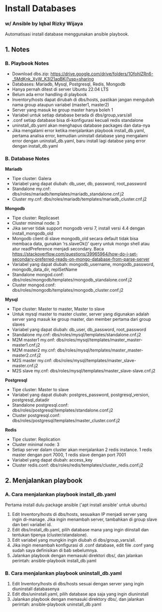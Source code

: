 # Install Databases
### w/ Ansible by Iqbal Rizky Wijaya

Automatisasi install database menggunakan ansible playbook.
## 1. Notes
### B. Playbook Notes
- Download dbs.zip: https://drive.google.com/drive/folders/1OfohIZRn6-_5MdKnk_XyW_K3I21aqBKi?usp=sharing 
- Databases: Mariadb, Mysql, Postgresql, Redis, Mongodb
- Hanya pernah ditest di server Ubuntu 22.04 LTS
- Belum ada error handling di playbook
- Inventory/hosts dapat dirubah di dbs/hosts, pastikan jangan mengubah nama group ataupun variabel (master1, master2)
- Server yang masuk ke group master hanya boleh 1
- Variabel untuk setiap database berada di dbs/group_vars/all
- .conf setiap database bisa di-konfigurasi kecuali redis standalone
- uninstall_db.yaml akan menghapus database packages dan data-nya
- Jika mengalami error ketika menjalankan playbook install_db.yaml, pertama analisa error, kemudian uninstall database yang mengalami error dengan uninstall_db.yaml, baru install lagi databse yang error dengan install_db.yaml
### B. Database Notes
**Mariadb**
- Tipe cluster: Galera
- Variabel yang dapat diubah: db_user, db, password, root_password
- Standalone my.cnf: dbs/roles/mariadb/templates/mariadb_standalone.cnf.j2
- Cluster my.cnf: dbs/roles/mariadb/templates/mariadb_cluster.cnf.j2

**Mongodb**
- Tipe cluster: Replicaset
- Cluster minimal node: 3
- Jika server tidak support mongodb versi 7, install versi 4.4 dengan install_mongodb_old
- Mongodb client di slave mongodb_old secara default tidak bisa membaca data, gunakan ‘rs.slaveOk()’ query untuk mongo shell atau atur readPreference menjadi secondary. Baca https://stackoverflow.com/questions/39965964/how-do-i-set-secondary-preferred-reads-on-mongo-database-from-parse-server 
- Variabel yang dapat diubah: mongodb_username, mongodb_password, mongodb_data_dir, replSetName
- Standalone mongod.conf: dbs/roles/mongodb/templates/mongodb_standalone.conf.j2
- Cluster mongod.conf: dbs/roles/mongodb/templates/mongodb_cluster.conf.j2

**Mysql**
- Tipe cluster: Master to master, Master to slave
- Untuk mysql master to master cluster, server yang digunakan adalah server yang masuk ke group master, dan member pertama dari group slaves
- Variabel yang dapat diubah: db_user, db_password, root_password
- Standalone my.cnf: dbs/roles/mysql/templates/standalone.cnf.j2
- M2M master1 my.onf: dbs/roles/mysql/templates/master_master-master1.cnf.j2
- M2M master2 my.cnf: dbs/roles/mysql/templates/master_master-master2.cnf.j2
- M2S master my.cnf: dbs/roles/mysql/templates/master_slave-master.cnf.j2
- M2S slave my.cnf: dbs/roles/mysql/templates/master_slave-slave.cnf.j2

**Postgresql**
- Tipe cluster: Master to slave
- Variabel yang dapat diubah: postgres_password, postgresql_version, postgresql_datadir
- Standalone postgresql.conf: dbs/roles/postgresql/templates/standalone.conf.j2
- Cluster postgresql.conf: dbs/roles/postgresql/templates/master_cluster.conf.j2

**Redis**
- Tipe cluster: Replication
- Cluster minimal node: 3
- Setiap server dalam cluster akan menjalankan 2 redis instance. 1 redis master dengan port 7000, 1 redis slave dengan port 7001
- Variabel yang dapat diubah: access_key
- Cluster redis.conf: dbs/roles/redis/templates/cluster_redis.conf.j2
## 2. Menjalankan playbook
### A. Cara menjalankan playbook install_db.yaml
Pertama install dulu package ansible ('apt install ansible' untuk ubuntu)
1. Edit Inventory/hosts di dbs/hosts, sesuaikan IP menjadi server yang ingin di-manage. Jika ingin menambah server, tambahkan di group slave dan beri variabel id.
2. Edit dbs/install_db.yaml, pilih database mana yang ingin diinstall dan tentukan tipenya (cluster/standalone).
3. Edit variabel yang mungkin ingin diubah di dbs/group_vars/all.
4. Jika ingin menambah konfigurasi di .conf database, edit file .conf yang sudah saya definisikan di bab sebelumnya.
5. Jalankan playbook dengan memasuki direktori dbs/, dan jalankan perintah:
ansible-playbook install_db.yaml
### B. Cara menjalankan playbook uninstall_db.yaml
1. Edit Inventory/hosts di dbs/hosts sesuai dengan server yang ingin diuninstall databasenya
2. Edit dbs/uninstall.yaml, pilih database apa saja yang ingin diuninstall
3. Jalankan playbook dengan memasuki direktory dbs/, dan jalankan perintah:
ansible-playbook uninstall_db.yaml
